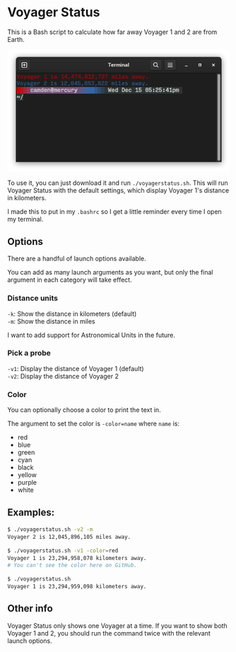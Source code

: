# Voyager Status

This is a Bash script to calculate how far away Voyager 1 and 2 are from Earth.

![Example image showing the script in use with Voyager 1 and 2](/example.png)

To use it, you can just download it and run `./voyagerstatus.sh`. This will run Voyager Status with the default settings, which display Voyager 1's distance in kilometers.

I made this to put in my `.bashrc` so I get a little reminder every time I open my terminal.

## Options

There are a handful of launch options available.

You can add as many launch arguments as you want, but only the final argument in each category will take effect.

### Distance units

`-k`: Show the distance in kilometers (default)   
`-m`: Show the distance in miles   

I want to add support for Astronomical Units in the future.

### Pick a probe

`-v1`: Display the distance of Voyager 1 (default)   
`-v2`: Display the distance of Voyager 2   

### Color

You can optionally choose a color to print the text in.

The argument to set the color is `-color=name` where `name` is:

* red
* blue
* green
* cyan
* black
* yellow
* purple
* white

## Examples:

```bash
$ ./voyagerstatus.sh -v2 -m
Voyager 2 is 12,045,896,105 miles away.
```

```bash
$ ./voyagerstatus.sh -v1 -color=red
Voyager 1 is 23,294,958,078 kilometers away.
# You can't see the color here on GitHub.
```

```bash
$ ./voyagerstatus.sh
Voyager 1 is 23,294,959,098 kilometers away.
```

## Other info

Voyager Status only shows one Voyager at a time. If you want to show both Voyager 1 and 2, you should run the command twice with the relevant launch options.